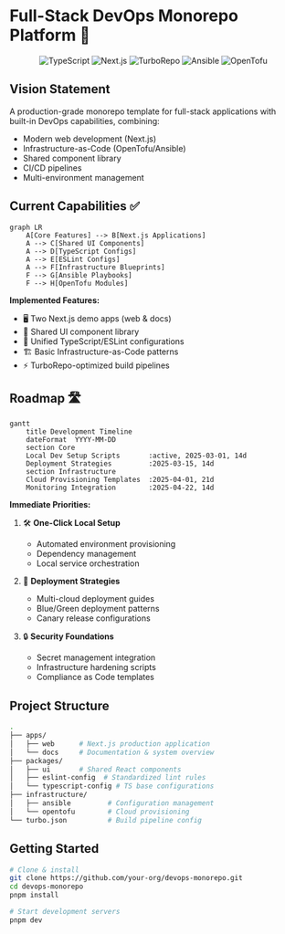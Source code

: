 # Full-Stack DevOps Monorepo Platform 🚀

<div align="center">
  <img src="https://img.shields.io/badge/TypeScript-3178C6?logo=typescript&logoColor=white" alt="TypeScript">
  <img src="https://img.shields.io/badge/Next.js-000000?logo=nextdotjs&logoColor=white" alt="Next.js">
  <img src="https://img.shields.io/badge/Turborepo-EF4444?logo=turborepo&logoColor=white" alt="TurboRepo">
  <img src="https://img.shields.io/badge/Ansible-EE0000?logo=ansible&logoColor=white" alt="Ansible">
  <img src="https://img.shields.io/badge/OpenTofu-7B42BC?logo=opentofu&logoColor=white" alt="OpenTofu">
</div>

## Vision Statement

A production-grade monorepo template for full-stack applications with built-in DevOps capabilities, combining:

- Modern web development (Next.js)
- Infrastructure-as-Code (OpenTofu/Ansible)
- Shared component library
- CI/CD pipelines
- Multi-environment management

## Current Capabilities ✅

```mermaid
graph LR
    A[Core Features] --> B[Next.js Applications]
    A --> C[Shared UI Components]
    A --> D[TypeScript Configs]
    A --> E[ESLint Configs]
    A --> F[Infrastructure Blueprints]
    F --> G[Ansible Playbooks]
    F --> H[OpenTofu Modules]
```

**Implemented Features:**

- 🖥️ Two Next.js demo apps (web & docs)
- 🧩 Shared UI component library
- 🔧 Unified TypeScript/ESLint configurations
- 🏗 Basic Infrastructure-as-Code patterns
- ⚡ TurboRepo-optimized build pipelines

## Roadmap 🛣️

```mermaid
gantt
    title Development Timeline
    dateFormat  YYYY-MM-DD
    section Core
    Local Dev Setup Scripts       :active, 2025-03-01, 14d
    Deployment Strategies         :2025-03-15, 14d
    section Infrastructure
    Cloud Provisioning Templates  :2025-04-01, 21d
    Monitoring Integration        :2025-04-22, 14d
```

**Immediate Priorities:**

1. 🛠 **One-Click Local Setup**

   - Automated environment provisioning
   - Dependency management
   - Local service orchestration

2. 🚀 **Deployment Strategies**

   - Multi-cloud deployment guides
   - Blue/Green deployment patterns
   - Canary release configurations

3. 🔒 **Security Foundations**
   - Secret management integration
   - Infrastructure hardening scripts
   - Compliance as Code templates

## Project Structure

```bash
.
├── apps/
│   ├── web      # Next.js production application
│   └── docs     # Documentation & system overview
├── packages/
│   ├── ui       # Shared React components
│   ├── eslint-config  # Standardized lint rules
│   └── typescript-config # TS base configurations
├── infrastructure/
│   ├── ansible         # Configuration management
│   └── opentofu        # Cloud provisioning
└── turbo.json          # Build pipeline config
```

## Getting Started

```bash
# Clone & install
git clone https://github.com/your-org/devops-monorepo.git
cd devops-monorepo
pnpm install

# Start development servers
pnpm dev
```
